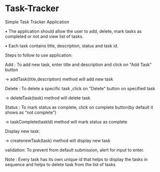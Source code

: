 # Task-Tracker
Simple Task Tracker Application

• The application should allow the user to add, delete, mark tasks as completed or not and view list of tasks. 

• Each task contains title, description, status and task id.

Steps to follow to use application:

Add : To add new task, enter title and description and click on "Add Task" button 

-> addTask(title,description) method will add new task

Delete : To delete a specific task ,click on "Delete" button on specified task 

-> deleteTask(task) method will delete task

Status : To mark status as complete, click on complete button(by default it shows as “not complete”) 

-> taskComplete(taskId) method will mark status as complete

Display new task: 

-> createnewTask(task) method will display new task

validation: To prevent from default submission, alert for input to enter. 

Note : Every task has its own unique id that helps to display the tasks in sequence and helps to delete task from the list of tasks
